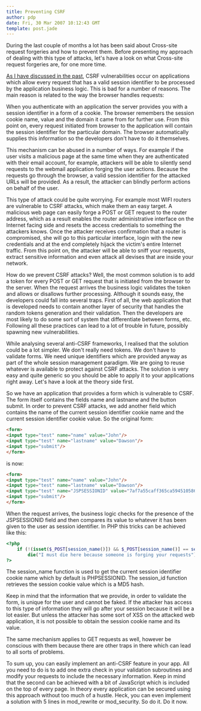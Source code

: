 ```yaml
---
title: Preventing CSRF
author: pdp
date: Fri, 30 Mar 2007 10:12:43 GMT
template: post.jade
---
```


During the last couple of months a lot has been said about Cross-site request forgeries and how to prevent them. Before presenting my approach of dealing with this type of attacks, let's have a look on what Cross-site request forgeries are, for one more time.

[As I have discussed in the past](/blog/cross-site-request-forgery/), CSRF vulnerabilities occur on applications which allow every request that has a valid session identifier to be processed by the application business logic. This is bad for a number of reasons. The main reason is related to the way the browser handles requests:

When you authenticate with an application the server provides you with a session identifier in a form of a cookie. The browser remembers the session cookie name, value and the domain it came from for further use. From this point on, every request initiated from browser to the application will contain the session identifier for the particular domain. The browser automatically supplies this information so the developers don't have to do it themselves.

This mechanism can be abused in a number of ways. For example if the user visits a malicious page at the same time when they are authenticated with their email account, for example, attackers will be able to silently send requests to the webmail application forging the user actions. Because the requests go through the browser, a valid session identifier for the attacked URLs will be provided. As a result, the attacker can blindly perform actions on behalf of the user.

This type of attack could be quite worrying. For example most WIFI routers are vulnerable to CSRF attacks, which make them an easy target. A malicious web page can easily forge a POST or GET request to the router address, which as a result enables the router administrative interface on the Internet facing side and resets the access credentials to something the attackers knows. Once the attacker receives confirmation that a router is compromised, she will go to this particular interface, login with the new credentials and at the end completely hijack the victim's entire Internet traffic. From this point on, the attacker will be able to sniff your requests, extract sensitive information and even attack all devises that are inside your network.

How do we prevent CSRF attacks? Well, the most common solution is to add a token for every POST or GET request that is initiated from the browser to the server. When the request arrives the business logic validates the token and allows or disallows further processing. Although it sounds easy, the developers could fall into several traps. First of all, the web application that is developed needs to contain another layer of security that handles the random tokens generation and their validation. Then the developers are most likely to do some sort of system that differentiate between forms, etc. Following all these practices can lead to a lot of trouble in future, possibly spawning new vulnerabilities.

While analysing several anti-CSRF frameworks, I realised that the solution could be a lot simpler. We don't really need tokens. We don't have to validate forms. We need unique identifiers which are provided anyway as part of the whole session management paradigm. We are going to reuse whatever is available to protect against CSRF attacks. The solution is very easy and quite generic so you should be able to apply it to your applications right away. Let's have a look at the theory side first.

So we have an application that provides a form which is vulnerable to CSRF. The form itself contains the fields name and lastname and the button submit. In order to prevent CSRF attacks, we add another field which contains the name of the current session identifier cookie name and the current session identifier cookie value. So the original form:

```html
<form>
<input type="test" name="name" value="John"/>
<input type="test" name="lastname" value="Dawson"/>
<input type="submit"/>
</form>
```

is now:

```html
<form>
<input type="test" name="name" value="John"/>
<input type="test" name="lastname" value="Dawson"/>
<input type="test" name="JSPSESSIONID" value="7af7a55caff365ca594510586"/>
<input type="submit"/>
</form>
```
When the request arrives, the business logic checks for the presence of the JSPSESSIONID field and then compares its value to whatever it has been given to the user as session identifier. In PHP this tricks can be achieved like this:

```php
<?php
	if (!(isset($_POST[session_name()]) && $_POST[session_name()] == session_id()))
		die("I must die here because someone is forging your requests");
?>
```

The session_name function is used to get the current session identifier cookie name which by default is PHPSESSIONID. The session_id function retrieves the session cookie value which is a MD5 hash.

Keep in mind that the information that we provide, in order to validate the form, is unique for the user and cannot be faked. If the attacker has access to this type of information they will go after your session because it will be a lot easier. But unless the attacker has some sort of XSS on the attacked web application, it is not possible to obtain the session cookie name and its value.

The same mechanism applies to GET requests as well, however be conscious with them because there are other traps in there which can lead to all sorts of problems.

To sum up, you can easily implement an anti-CSRF feature in your app. All you need to do is to add one extra check in your validation subroutines and modify your requests to include the necessary information. Keep in mind that the second can be achieved with a bit of JavaScript which is included on the top of every page. In theory every application can be secured using this approach without too much of a hustle. Heck, you can even implement a solution with 5 lines in mod_rewrite or mod_security. So do it. Do it now.
